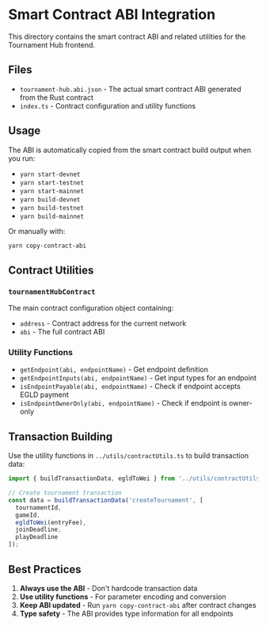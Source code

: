 # Smart Contract ABI Integration

This directory contains the smart contract ABI and related utilities for the Tournament Hub frontend.

## Files

- `tournament-hub.abi.json` - The actual smart contract ABI generated from the Rust contract
- `index.ts` - Contract configuration and utility functions

## Usage

The ABI is automatically copied from the smart contract build output when you run:
- `yarn start-devnet`
- `yarn start-testnet` 
- `yarn start-mainnet`
- `yarn build-devnet`
- `yarn build-testnet`
- `yarn build-mainnet`

Or manually with:
```bash
yarn copy-contract-abi
```

## Contract Utilities

### `tournamentHubContract`
The main contract configuration object containing:
- `address` - Contract address for the current network
- `abi` - The full contract ABI

### Utility Functions

- `getEndpoint(abi, endpointName)` - Get endpoint definition
- `getEndpointInputs(abi, endpointName)` - Get input types for an endpoint
- `isEndpointPayable(abi, endpointName)` - Check if endpoint accepts EGLD payment
- `isEndpointOwnerOnly(abi, endpointName)` - Check if endpoint is owner-only

## Transaction Building

Use the utility functions in `../utils/contractUtils.ts` to build transaction data:

```typescript
import { buildTransactionData, egldToWei } from '../utils/contractUtils';

// Create tournament transaction
const data = buildTransactionData('createTournament', [
  tournamentId,
  gameId,
  egldToWei(entryFee),
  joinDeadline,
  playDeadline
]);
```

## Best Practices

1. **Always use the ABI** - Don't hardcode transaction data
2. **Use utility functions** - For parameter encoding and conversion
3. **Keep ABI updated** - Run `yarn copy-contract-abi` after contract changes
4. **Type safety** - The ABI provides type information for all endpoints 